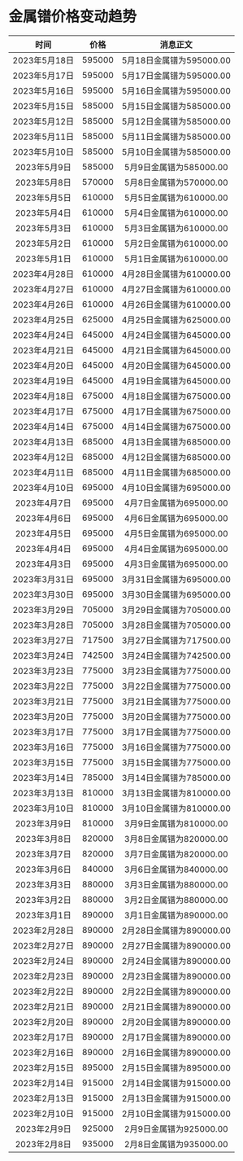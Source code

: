 # 金属镨价格变动趋势 

| 时间 | 价格 | 消息正文 |
|:--:|:--:|:--:|
|2023年5月18日|595000|5月18日金属镨为595000.00|
|2023年5月17日|595000|5月17日金属镨为595000.00|
|2023年5月16日|595000|5月16日金属镨为595000.00|
|2023年5月15日|585000|5月15日金属镨为585000.00|
|2023年5月12日|585000|5月12日金属镨为585000.00|
|2023年5月11日|585000|5月11日金属镨为585000.00|
|2023年5月10日|585000|5月10日金属镨为585000.00|
|2023年5月9日|585000|5月9日金属镨为585000.00|
|2023年5月8日|570000|5月8日金属镨为570000.00|
|2023年5月5日|610000|5月5日金属镨为610000.00|
|2023年5月4日|610000|5月4日金属镨为610000.00|
|2023年5月3日|610000|5月3日金属镨为610000.00|
|2023年5月2日|610000|5月2日金属镨为610000.00|
|2023年5月1日|610000|5月1日金属镨为610000.00|
|2023年4月28日|610000|4月28日金属镨为610000.00|
|2023年4月27日|610000|4月27日金属镨为610000.00|
|2023年4月26日|610000|4月26日金属镨为610000.00|
|2023年4月25日|625000|4月25日金属镨为625000.00|
|2023年4月24日|645000|4月24日金属镨为645000.00|
|2023年4月21日|645000|4月21日金属镨为645000.00|
|2023年4月20日|645000|4月20日金属镨为645000.00|
|2023年4月19日|645000|4月19日金属镨为645000.00|
|2023年4月18日|675000|4月18日金属镨为675000.00|
|2023年4月17日|675000|4月17日金属镨为675000.00|
|2023年4月14日|675000|4月14日金属镨为675000.00|
|2023年4月13日|685000|4月13日金属镨为685000.00|
|2023年4月12日|685000|4月12日金属镨为685000.00|
|2023年4月11日|685000|4月11日金属镨为685000.00|
|2023年4月10日|695000|4月10日金属镨为695000.00|
|2023年4月7日|695000|4月7日金属镨为695000.00|
|2023年4月6日|695000|4月6日金属镨为695000.00|
|2023年4月5日|695000|4月5日金属镨为695000.00|
|2023年4月4日|695000|4月4日金属镨为695000.00|
|2023年4月3日|695000|4月3日金属镨为695000.00|
|2023年3月31日|695000|3月31日金属镨为695000.00|
|2023年3月30日|695000|3月30日金属镨为695000.00|
|2023年3月29日|705000|3月29日金属镨为705000.00|
|2023年3月28日|705000|3月28日金属镨为705000.00|
|2023年3月27日|717500|3月27日金属镨为717500.00|
|2023年3月24日|742500|3月24日金属镨为742500.00|
|2023年3月23日|775000|3月23日金属镨为775000.00|
|2023年3月22日|775000|3月22日金属镨为775000.00|
|2023年3月21日|775000|3月21日金属镨为775000.00|
|2023年3月20日|775000|3月20日金属镨为775000.00|
|2023年3月17日|775000|3月17日金属镨为775000.00|
|2023年3月16日|775000|3月16日金属镨为775000.00|
|2023年3月15日|775000|3月15日金属镨为775000.00|
|2023年3月14日|785000|3月14日金属镨为785000.00|
|2023年3月13日|810000|3月13日金属镨为810000.00|
|2023年3月10日|810000|3月10日金属镨为810000.00|
|2023年3月9日|810000|3月9日金属镨为810000.00|
|2023年3月8日|820000|3月8日金属镨为820000.00|
|2023年3月7日|820000|3月7日金属镨为820000.00|
|2023年3月6日|840000|3月6日金属镨为840000.00|
|2023年3月3日|880000|3月3日金属镨为880000.00|
|2023年3月2日|880000|3月2日金属镨为880000.00|
|2023年3月1日|890000|3月1日金属镨为890000.00|
|2023年2月28日|890000|2月28日金属镨为890000.00|
|2023年2月27日|890000|2月27日金属镨为890000.00|
|2023年2月24日|890000|2月24日金属镨为890000.00|
|2023年2月23日|890000|2月23日金属镨为890000.00|
|2023年2月22日|890000|2月22日金属镨为890000.00|
|2023年2月21日|890000|2月21日金属镨为890000.00|
|2023年2月20日|890000|2月20日金属镨为890000.00|
|2023年2月17日|890000|2月17日金属镨为890000.00|
|2023年2月16日|890000|2月16日金属镨为890000.00|
|2023年2月15日|895000|2月15日金属镨为895000.00|
|2023年2月14日|915000|2月14日金属镨为915000.00|
|2023年2月13日|915000|2月13日金属镨为915000.00|
|2023年2月10日|915000|2月10日金属镨为915000.00|
|2023年2月9日|925000|2月9日金属镨为925000.00|
|2023年2月8日|935000|2月8日金属镨为935000.00|